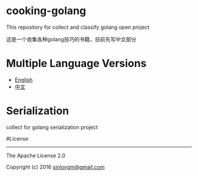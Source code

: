 # cooking-golang

This repository for collect and classify golang open project

这是一个收集各种golang技巧的书籍，目前先写中文部分


# Multiple Language Versions

- [English](en/)
- [中文](zh/)

# Serialization

collect for golang serialization project

#License

---

The Apache License 2.0

Copyright (c) 2016 sinlovgm@gmail.com
